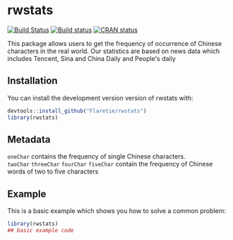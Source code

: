 
# rwstats

<!-- badges: start -->
[![Build Status](https://travis-ci.org/Flaretie/rwstats.svg?branch=master)](https://travis-ci.org/Flaretie/rwstats)
[![Build status](https://ci.appveyor.com/api/projects/status/423fuqf529c9elml/branch/master?svg=true)](https://ci.appveyor.com/project/Flaretie/rwstats-n8p72/branch/master)
[![CRAN status](https://www.r-pkg.org/badges/version/rwstats)](https://cran.r-project.org/package=rwstats)
<!-- badges: end -->

This package allows users to get the frequency of occurrence of Chinese characters in the real world.
Our statistics are based on news data which includes Tencent, Sina and China Daily and People's daily


## Installation

You can install the development version version of rwstats with:

``` r
devtools::install_github("Flaretie/rwstats")
library(rwstats)
```

## Metadata
`oneChar` contains the frequency of single Chinese characters.  
`twoChar` `threeChar` `fourChar` `fiveChar` contain the frequency of Chinese words of two to five characters

## Example

This is a basic example which shows you how to solve a common problem:

``` r
library(rwstats)
## basic example code
```

